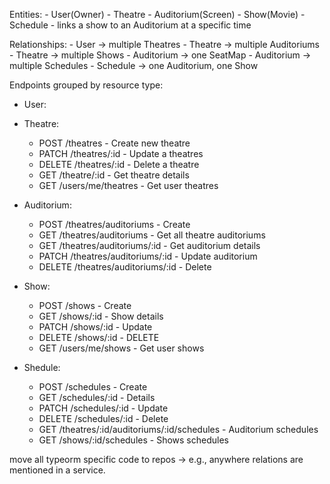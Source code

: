 Entities:
    - User(Owner)
    - Theatre
    - Auditorium(Screen)
    - Show(Movie)
    - Schedule - links a show to an Auditorium at a specific time

Relationships: 
    - User -> multiple Theatres
    - Theatre -> multiple Auditoriums
    - Theatre -> multiple Shows
    - Auditorium -> one SeatMap
    - Auditorium -> multiple Schedules
    - Schedule -> one Auditorium, one Show

Endpoints grouped by resource type:

- User:

- Theatre:
    - POST /theatres - Create new theatre
    - PATCH /theatres/:id - Update a theatres
    - DELETE /theatres/:id - Delete a theatre
    - GET /theatre/:id - Get theatre details
    - GET /users/me/theatres - Get user theatres

- Auditorium:
    - POST /theatres/auditoriums - Create
    - GET /theatres/auditoriums - Get all theatre auditoriums
    - GET /theatres/auditoriums/:id - Get auditorium details
    - PATCH /theatres/auditoriums/:id - Update auditorium
    - DELETE /theatres/auditoriums/:id - Delete

- Show:
    - POST /shows - Create
    - GET /shows/:id - Show details
    - PATCH /shows/:id - Update
    - DELETE /shows/:id - DELETE
    - GET /users/me/shows - Get user shows

- Shedule:
    - POST /schedules - Create
    - GET /schedules/:id - Details
    - PATCH /schedules/:id - Update
    - DELETE /schedules/:id - Delete
    - GET /theatres/:id/auditoriums/:id/schedules - Auditorium schedules
    - GET /shows/:id/schedules - Shows schedules

move all typeorm specific code to repos -> e.g., anywhere relations are mentioned in a service.